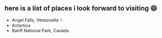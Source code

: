 ## here is a list of places i look forward to visiting :smile:
* Angel Falls, Venezuella :sparkles:
* Antartica
* Banff National Park, Canada
